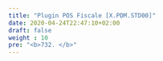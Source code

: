 ```yaml
---
title: "Plugin POS Fiscale [X.PDM.STD00]"
date: 2020-04-24T22:47:10+02:00
draft: false
weight : 10
pre: "<b>732. </b>"
---
```

